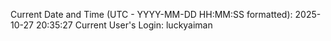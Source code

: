 Current Date and Time (UTC - YYYY-MM-DD HH:MM:SS formatted): 2025-10-27 20:35:27
Current User's Login: luckyaiman
